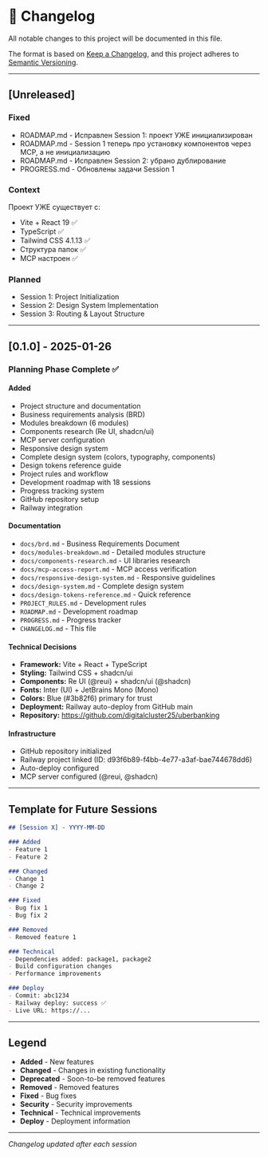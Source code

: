 # 📝 Changelog

All notable changes to this project will be documented in this file.

The format is based on [Keep a Changelog](https://keepachangelog.com/en/1.0.0/),
and this project adheres to [Semantic Versioning](https://semver.org/spec/v2.0.0.html).

---

## [Unreleased]

### Fixed
- ROADMAP.md - Исправлен Session 1: проект УЖЕ инициализирован
- ROADMAP.md - Session 1 теперь про установку компонентов через MCP, а не инициализацию
- ROADMAP.md - Исправлен Session 2: убрано дублирование
- PROGRESS.md - Обновлены задачи Session 1

### Context
Проект УЖЕ существует с:
- Vite + React 19 ✅
- TypeScript ✅
- Tailwind CSS 4.1.13 ✅
- Структура папок ✅
- MCP настроен ✅

### Planned
- Session 1: Project Initialization
- Session 2: Design System Implementation
- Session 3: Routing & Layout Structure

---

## [0.1.0] - 2025-01-26

### Planning Phase Complete ✅

#### Added
- Project structure and documentation
- Business requirements analysis (BRD)
- Modules breakdown (6 modules)
- Components research (Re UI, shadcn/ui)
- MCP server configuration
- Responsive design system
- Complete design system (colors, typography, components)
- Design tokens reference guide
- Project rules and workflow
- Development roadmap with 18 sessions
- Progress tracking system
- GitHub repository setup
- Railway integration

#### Documentation
- `docs/brd.md` - Business Requirements Document
- `docs/modules-breakdown.md` - Detailed modules structure
- `docs/components-research.md` - UI libraries research
- `docs/mcp-access-report.md` - MCP access verification
- `docs/responsive-design-system.md` - Responsive guidelines
- `docs/design-system.md` - Complete design system
- `docs/design-tokens-reference.md` - Quick reference
- `PROJECT_RULES.md` - Development rules
- `ROADMAP.md` - Development roadmap
- `PROGRESS.md` - Progress tracker
- `CHANGELOG.md` - This file

#### Technical Decisions
- **Framework:** Vite + React + TypeScript
- **Styling:** Tailwind CSS + shadcn/ui
- **Components:** Re UI (@reui) + shadcn/ui (@shadcn)
- **Fonts:** Inter (UI) + JetBrains Mono (Mono)
- **Colors:** Blue (#3b82f6) primary for trust
- **Deployment:** Railway auto-deploy from GitHub main
- **Repository:** https://github.com/digitalcluster25/uberbanking

#### Infrastructure
- GitHub repository initialized
- Railway project linked (ID: d93f6b89-f4bb-4e77-a3af-bae744678dd6)
- Auto-deploy configured
- MCP server configured (@reui, @shadcn)

---

## Template for Future Sessions

```markdown
## [Session X] - YYYY-MM-DD

### Added
- Feature 1
- Feature 2

### Changed
- Change 1
- Change 2

### Fixed
- Bug fix 1
- Bug fix 2

### Removed
- Removed feature 1

### Technical
- Dependencies added: package1, package2
- Build configuration changes
- Performance improvements

### Deploy
- Commit: abc1234
- Railway deploy: success ✅
- Live URL: https://...
```

---

## Legend

- **Added** - New features
- **Changed** - Changes in existing functionality
- **Deprecated** - Soon-to-be removed features
- **Removed** - Removed features
- **Fixed** - Bug fixes
- **Security** - Security improvements
- **Technical** - Technical improvements
- **Deploy** - Deployment information

---

*Changelog updated after each session*
